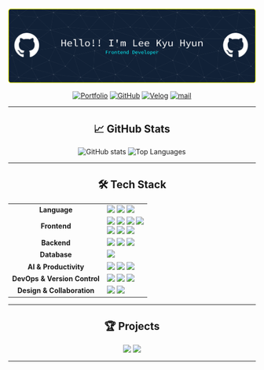 <div align="center">

![헤더 배너](./images/github-header-banner.png)

[![Portfolio](https://img.shields.io/badge/Portfolio-FF6B6B?style=for-the-badge&logo=firefox&logoColor=white)](https://portfolio-peach-six-81.vercel.app/)
[![GitHub](https://img.shields.io/badge/GitHub-181717?style=for-the-badge&logo=github&logoColor=white)](https://github.com/leekyuhyun?tab=repositories)
[![Velog](https://img.shields.io/badge/Velog-20C997?style=for-the-badge&logo=velog&logoColor=white)](https://velog.io/@leekh010502)
[![mail](https://img.shields.io/badge/mail-03C75A?style=for-the-badge&logo=naver&logoColor=white)](mailto:leekh010502@naver.com)

---

## 📈 GitHub Stats

  <div align="center">
    <img 
      src="https://github-readme-stats.vercel.app/api?username=leekyuhyun&show_icons=true&theme=transparent&count_private=true&hide=stars,contribs" 
      alt="GitHub stats" 
      height="150"
    />
    <img 
      src="https://github-readme-stats.vercel.app/api/top-langs/?username=leekyuhyun&layout=compact&theme=transparent" 
      alt="Top Languages"
      height="150"
    />
  </div>

---

## 🛠️ Tech Stack

<table align="center">
  <tr>
    <td align="center" width="180px"><strong>Language</strong></td>
    <td>
      <img src="https://img.shields.io/badge/JavaScript-F7DF1E?style=flat-square&logo=JavaScript&logoColor=black"/>
      <img src="https://img.shields.io/badge/Java-007396?style=flat-square&logo=Java&logoColor=white"/>
      <img src="https://img.shields.io/badge/Python-3776AB?style=flat-square&logo=Python&logoColor=white"/>
    </td>
  </tr>
  <tr>
    <td align="center"><strong>Frontend</strong></td>
    <td>
      <img src="https://img.shields.io/badge/HTML5-E34F26?style=flat-square&logo=HTML5&logoColor=white"/>
      <img src="https://img.shields.io/badge/CSS3-1572B6?style=flat-square&logo=CSS3&logoColor=white"/>
      <img src="https://img.shields.io/badge/Vue.js-4FC08D?style=flat-square&logo=Vue.js&logoColor=white"/>
      <img src="https://img.shields.io/badge/React-61DAFB?style=flat-square&logo=React&logoColor=black"/>
      <br>
      <img src="https://img.shields.io/badge/Vite-646CFF?style=flat-square&logo=Vite&logoColor=white"/>
      <img src="https://img.shields.io/badge/Axios-5A29E4?style=flat-square&logo=Axios&logoColor=white"/>
      <img src="https://img.shields.io/badge/Bootstrap-7952B3?style=flat-square&logo=Bootstrap&logoColor=white"/>
    </td>
  </tr>
  <tr>
    <td align="center"><strong>Backend</strong></td>
    <td>
      <img src="https://img.shields.io/badge/FastAPI-009688?style=flat-square&logo=FastAPI&logoColor=white"/>
      <img src="https://img.shields.io/badge/Flask-000000?style=flat-square&logo=Flask&logoColor=white"/>
      <img src="https://img.shields.io/badge/JSP-F8DC75?style=flat-square&logoColor=black"/>
    </td>
  </tr>
  <tr>
    <td align="center"><strong>Database</strong></td>
    <td>
      <img src="https://img.shields.io/badge/MySQL-4479A1?style=flat-square&logo=MySQL&logoColor=white"/>
    </td>
  </tr>
  <tr>
    <td align="center"><strong>AI & Productivity</strong></td>
    <td>
      <img src="https://img.shields.io/badge/ChatGPT-74AA9C?style=flat-square&logo=OpenAI&logoColor=white"/>
      <img src="https://img.shields.io/badge/Gemini-8E77EE?style=flat-square&logo=Gemini&logoColor=white"/>
      <img src="https://img.shields.io/badge/v0.dev-000000?style=flat-square&logo=v0&logoColor=white"/>
    </td>
  </tr>
  <tr>
    <td align="center"><strong>DevOps & Version Control</strong></td>
    <td>
      <img src="https://img.shields.io/badge/Git-F05032?style=flat-square&logo=Git&logoColor=white"/>
      <img src="https://img.shields.io/badge/GitHub-181717?style=flat-square&logo=GitHub&logoColor=white"/>
      <img src="https://img.shields.io/badge/Vercel-000000?style=flat-square&logo=Vercel&logoColor=white"/>
    </td>
  </tr>
  <tr>
    <td align="center"><strong>Design & Collaboration</strong></td>
    <td>
      <img src="https://img.shields.io/badge/Figma-F24E1E?style=flat-square&logo=Figma&logoColor=white"/>
      <img src="https://img.shields.io/badge/Notion-000000?style=flat-square&logo=Notion&logoColor=white"/>
    </td>
  </tr>
</table>

---

## 🏆 Projects

<div align="center">
  <img 
    src="https://github-readme-stats.vercel.app/api/pin/?username=leekyuhyun&repo=content_frontend&theme=transparent"
    height="150"
  />
  <img 
    src="https://github-readme-stats.vercel.app/api/pin/?username=leekyuhyun&repo=JavaOmokProject&theme=transparent"
    height="150"
  />
  </div>

---
